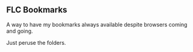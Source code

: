 ## FLC Bookmarks

A way to have my bookmarks always available despite browsers coming and going.

Just peruse the folders.
